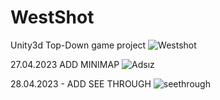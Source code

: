 # WestShot
Unity3d Top-Down game project
![Westshot](https://user-images.githubusercontent.com/96499753/233746841-e6eac183-b2cc-42b1-845f-d5d0523c0095.png)

27.04.2023 ADD MINIMAP
![Adsız](https://user-images.githubusercontent.com/96499753/234886190-5bbef529-45d9-44b4-8299-1bf87d0f0a38.png)

28.04.2023 - ADD SEE THROUGH
![seethrough](https://user-images.githubusercontent.com/96499753/235233657-783f84ef-be77-4b67-9334-fa5893929874.png)
